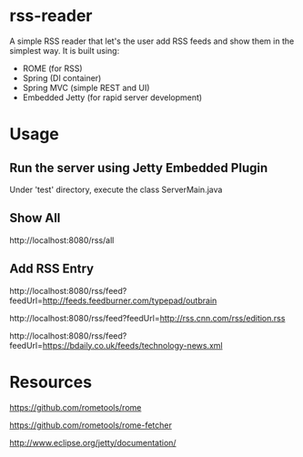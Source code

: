 # rss-reader
A simple RSS reader that let's the user add RSS feeds and show them in the simplest way.
It is built using:
* ROME (for RSS)
* Spring (DI container)
* Spring MVC (simple REST and UI)
* Embedded Jetty (for rapid server development)

# Usage
## Run the server using Jetty Embedded Plugin
Under 'test' directory, execute the class ServerMain.java

## Show All
http://localhost:8080/rss/all

## Add RSS Entry
http://localhost:8080/rss/feed?feedUrl=http://feeds.feedburner.com/typepad/outbrain

http://localhost:8080/rss/feed?feedUrl=http://rss.cnn.com/rss/edition.rss

http://localhost:8080/rss/feed?feedUrl=https://bdaily.co.uk/feeds/technology-news.xml

# Resources
https://github.com/rometools/rome

https://github.com/rometools/rome-fetcher

http://www.eclipse.org/jetty/documentation/



